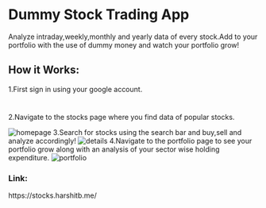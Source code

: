 <h1>Dummy Stock Trading App</h1>
<p>Analyze intraday,weekly,monthly and yearly data of every stock.Add to your portfolio with the use of dummy money and watch your portfolio grow!</p>

<h2>How it Works:</h2>
<div>
  1.First sign in using your google account.
  <h1></h1>
  2.Navigate to the stocks page where you find data of popular stocks.
  
  ![homepage](https://github.com/HarshitBansal9/CRUx-Round-3/assets/90168787/b6749c58-9420-4474-a37a-f4bceb8ec9ed)
  3.Search for stocks using the search bar and buy,sell and analyze accordingly!
  ![details](https://github.com/HarshitBansal9/CRUx-Round-3/assets/90168787/f291e66a-0357-426a-ba83-b9360c4409b8)
  4.Navigate to the portfolio page to see your portfolio grow along with an analysis of your sector wise holding expenditure.
  ![portfolio](https://github.com/HarshitBansal9/CRUx-Round-3/assets/90168787/80e8960e-c2e7-4052-83eb-54164725cb81)
</div>

<h3>Link:</h3><div>https://stocks.harshitb.me/</div>

